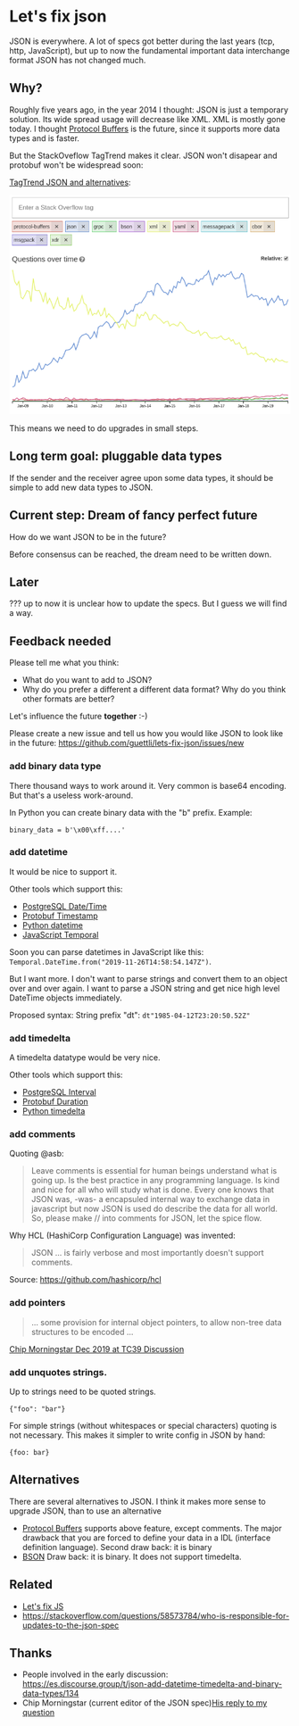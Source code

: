 # Let's fix json

JSON is everywhere. A lot of specs got better during the last years (tcp, http, JavaScript), but up to now the fundamental important data interchange format JSON has not changed much.

## Why?

Roughly five years ago, in the year 2014 I thought: JSON is just a temporary solution. Its wide spread usage will decrease like XML. XML is mostly gone today. I thought [Protocol Buffers](https://en.wikipedia.org/wiki/Protocol_Buffers) is the future, since it supports more data types and is faster.

But the StackOveflow TagTrend makes it clear. JSON won't disapear and protobuf won't be widespread soon:

[TagTrend JSON and alternatives](http://sotagtrends.com/?tags=protocol-buffers+json+grpc+bson+xml+yaml+messagepack+cbor+msgpack+xdr):

![TagTrend JSON and alternatives](tag-trend-json-and-alternatives.png)

This means we need to do upgrades in small steps.

## Long term goal: pluggable data types

If the sender and the receiver agree upon some data types, it should be simple to add new data types to JSON.

## Current step: Dream of fancy perfect future

How do we want JSON to be in the future?

Before consensus can be reached, the dream need to be written down.

## Later

??? up to now it is unclear how to update the specs. But I guess we will find a way.

## Feedback needed

Please tell me what you think:

- What do you want to add to JSON?
- Why do you prefer a different a different data format? Why do you think other formats are better?


Let's influence the future **together** :-)

Please create a new issue and tell us how you would like JSON to look like in the future: https://github.com/guettli/lets-fix-json/issues/new

### add binary data type

There thousand ways to work around it. Very common is base64 encoding. But that's a useless work-around.

In Python you can create binary data with the "b" prefix. Example:

```
binary_data = b'\x00\xff....'
```

### add datetime

It would be nice to support it.

Other tools which support this:

* [PostgreSQL Date/Time](https://www.postgresql.org/docs/12/datatype-datetime.html#DATATYPE-DATETIME-INPUT)
* [Protobuf Timestamp](https://developers.google.com/protocol-buffers/docs/reference/google.protobuf#google.protobuf.Timestamp)
* [Python datetime](https://docs.python.org/3/library/datetime.html#datetime-objects)
* [JavaScript Temporal](https://github.com/tc39/proposal-temporal)

Soon you can parse datetimes in JavaScript like this: `Temporal.DateTime.from("2019-11-26T14:58:54.147Z")`.

But I want more. I don't want to parse strings and convert them to an object over and over again. I want to parse a JSON string and get nice high level DateTime objects immediately.

Proposed syntax: String prefix "dt": `dt"1985-04-12T23:20:50.52Z"`

### add timedelta

A timedelta datatype would be very nice.

Other tools which support this: 

* [PostgreSQL Interval](https://www.postgresql.org/docs/12/datatype-datetime.html#DATATYPE-INTERVAL-INPUT)
* [Protobuf Duration](https://developers.google.com/protocol-buffers/docs/reference/google.protobuf#duration)
* [Python timedelta](https://docs.python.org/3/library/datetime.html#timedelta-objects)

### add comments

Quoting @asb:

> Leave comments is essential for human beings understand what is going up.
> Is the best practice in any programming language.
> Is kind and nice for all who will study what is done.
> Every one knows that JSON was, -was- a encapsuled internal way to exchange data in javascript
> but now JSON is used do describe the data for all world.
> So, please make // into comments for JSON, let the spice flow.

Why HCL (HashiCorp Configuration Language) was invented:

> JSON ... is fairly verbose and most importantly doesn't support comments. 

Source: https://github.com/hashicorp/hcl

### add pointers

> ...  some provision for internal object pointers, to allow non-tree data structures to be encoded ...

[Chip Morningstar Dec 2019 at TC39 Discussion](https://es.discourse.group/t/update-json-spec/128/6)

### add unquotes strings.

Up to strings need to be quoted strings.

```
{"foo": "bar"}
```


For simple strings (without whitespaces or special characters) quoting is not necessary.
This makes it simpler to write config in JSON by hand:
```
{foo: bar}
```





## Alternatives

There are several alternatives to JSON. I think it makes more sense to upgrade JSON, than to use an alternative

- [Protocol Buffers](https://en.wikipedia.org/wiki/Protocol_Buffers) supports above feature, except comments. The major drawback that you are forced to define your data in a IDL (interface definition language). Second draw back: it is binary
- [BSON](https://en.wikipedia.org/wiki/BSON) Draw back: it is binary. It does not support timedelta.

## Related

- [Let's fix JS](https://github.com/guettli/lets-fix-js)
- https://stackoverflow.com/questions/58573784/who-is-responsible-for-updates-to-the-json-spec

## Thanks

- People involved in the early discussion: https://es.discourse.group/t/json-add-datetime-timedelta-and-binary-data-types/134
- Chip Morningstar (current editor of the JSON spec)[His reply to my question](https://es.discourse.group/t/update-json-spec/128/4)
